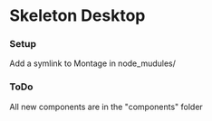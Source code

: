 # Skeleton Desktop

### Setup
Add a symlink to Montage in node_mudules/

### ToDo
All new components are in the "components" folder